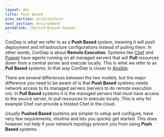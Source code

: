```yaml
---
layout: doc
title: Push based
prev_section: architecture
next_section: environment
permalink: /docs/4-0/push-based/
---
```


ConDep is what we refer to as a **Push Based** system, meaning it will push deployment
and infrastructure configurations instead of pulling them. In other words, ConDep is
about **Remote Execution**. Systems like [Chef](http://www.chef.io) and [Puppet](http://puppetlabs.com/)
have agents running on all managed servers that will **Pull** resources down from a
central server and execute locally. This is what we refer to as **Pull Based** systems.
In that way ConDep is closer to [Ansible](http://www.ansible.com/).

There are several differences between the two models, but the major difference you
need to be aware of is that **Push Based** systems needs network access to its managed
servers (servers to do remote execution on). In **Pull Based** systems it is the managed
servers that must have access to the source server, to pull resources to execute locally.
This is why for example Chef can provide a Hosted Chef in the cloud.

Usually **Pushed Based** systems are simpler to setup and configure, have very few
requirements, intuitive and lets you quickly get started. This does however not help if
your network topology prevent you from using **Push Based** systems.
